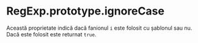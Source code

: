 # RegExp.prototype.ignoreCase

Această proprietate indică dacă fanionul `i` este folosit cu șablonul sau nu. Dacă este folosit este returnat `true`.
